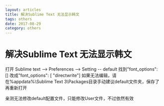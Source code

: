 ```yaml
---
layout: articles
title: 解决Sublime Text 无法显示韩文
tags: others
date: 2017-08-29
category: others
---
```

# 解决Sublime Text 无法显示韩文
打开 Sublime text  --> Preferences --> Setting -- default
找到"font_options": [] 改成"font_options": [ "directwrite"]
如果无法编辑，请在%appdata%\Sublime Text 3\Packages目录手动建议default文件夹，保存了再重新打开

亲测无法修改default配置文件，只能修改User文件，不过依然有效
